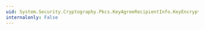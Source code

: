 ```yaml
---
uid: System.Security.Cryptography.Pkcs.KeyAgreeRecipientInfo.KeyEncryptionAlgorithm
internalonly: False
---
```

